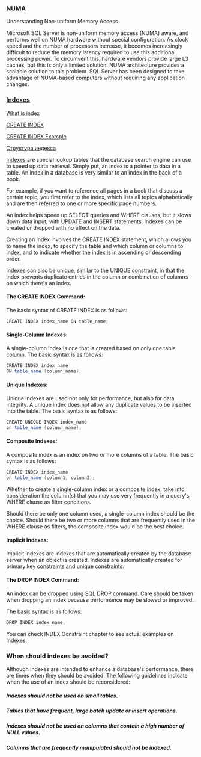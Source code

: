 ### [NUMA](https://technet.microsoft.com/en-us/library/ms178144(v=sql.105).aspx)
Understanding Non-uniform Memory Access

Microsoft SQL Server is non-uniform memory access (NUMA) aware, and performs well on NUMA hardware without special configuration. As clock speed and the number of processors increase, it becomes increasingly difficult to reduce the memory latency required to use this additional processing power. To circumvent this, hardware vendors provide large L3 caches, but this is only a limited solution. NUMA architecture provides a scalable solution to this problem. SQL Server has been designed to take advantage of NUMA-based computers without requiring any application changes.


### [Indexes](https://www.tutorialspoint.com/sql/sql-indexes.htm)

[What is index](https://ru.wikipedia.org/wiki/%D0%98%D0%BD%D0%B4%D0%B5%D0%BA%D1%81_(%D0%B1%D0%B0%D0%B7%D1%8B_%D0%B4%D0%B0%D0%BD%D0%BD%D1%8B%D1%85))

[CREATE INDEX](https://msdn.microsoft.com/ru-ru/library/ms188783.aspx)

[CREATE INDEX Example](https://www.w3schools.com/sql/sql_create_index.asp)

[Структура индекса](https://habrahabr.ru/post/247373/)

[Indexes](https://www.tutorialspoint.com/sql/sql-indexes.htm) are special lookup tables that the database search engine can use to speed up data retrieval. Simply put, an index is a pointer to data in a table. An index in a database is very similar to an index in the back of a book.

For example, if you want to reference all pages in a book that discuss a certain topic, you first refer to the index, which lists all topics alphabetically and are then referred to one or more specific page numbers.

An index helps speed up SELECT queries and WHERE clauses, but it slows down data input, with UPDATE and INSERT statements. Indexes can be created or dropped with no effect on the data.

Creating an index involves the CREATE INDEX statement, which allows you to name the index, to specify the table and which column or columns to index, and to indicate whether the index is in ascending or descending order.

Indexes can also be unique, similar to the UNIQUE constraint, in that the index prevents duplicate entries in the column or combination of columns on which there's an index.

#### The CREATE INDEX Command:
The basic syntax of CREATE INDEX is as follows:
```C#
CREATE INDEX index_name ON table_name;
```
#### Single-Column Indexes:
A single-column index is one that is created based on only one table column. The basic syntax is as follows:
```C#
CREATE INDEX index_name
ON table_name (column_name);
```
#### Unique Indexes:
Unique indexes are used not only for performance, but also for data integrity. A unique index does not allow any duplicate values to be inserted into the table. The basic syntax is as follows:
```C#
CREATE UNIQUE INDEX index_name
on table_name (column_name);
```
#### Composite Indexes:
A composite index is an index on two or more columns of a table. The basic syntax is as follows:
```C#
CREATE INDEX index_name
on table_name (column1, column2);
```
Whether to create a single-column index or a composite index, take into consideration the column(s) that you may use very frequently in a query's WHERE clause as filter conditions.

Should there be only one column used, a single-column index should be the choice. Should there be two or more columns that are frequently used in the WHERE clause as filters, the composite index would be the best choice.

#### Implicit Indexes:
Implicit indexes are indexes that are automatically created by the database server when an object is created. Indexes are automatically created for primary key constraints and unique constraints.

#### The DROP INDEX Command:
An index can be dropped using SQL DROP command. Care should be taken when dropping an index because performance may be slowed or improved.

The basic syntax is as follows:
```C#
DROP INDEX index_name;
```
You can check INDEX Constraint chapter to see actual examples on Indexes.

### When should indexes be avoided?
Although indexes are intended to enhance a database's performance, there are times when they should be avoided. The following guidelines indicate when the use of an index should be reconsidered:

##### Indexes should not be used on small tables.

##### Tables that have frequent, large batch update or insert operations.

##### Indexes should not be used on columns that contain a high number of NULL values.

##### Columns that are frequently manipulated should not be indexed.

